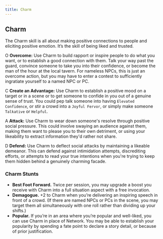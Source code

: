 ```yaml
---
title: Charm
---
```


## Charm
The Charm skill is all about making positive connections to people and eliciting positive emotion. It’s the skill of being liked and trusted.

<span class="fate-font big">O</span> **Overcome:** Use Charm to build rapport or inspire people to do what you want, or to establish a good connection with them. Talk your way past the guard, convince someone to take you into their confidence, or become the man of the hour at the local tavern. For nameless NPCs, this is just an overcome action, but you may have to enter a contest to sufficiently ingratiate yourself to a named NPC or PC.

<span class="fate-font big">C</span> **Create an Advantage:** Use Charm to establish a positive mood on a target or in a scene or to get someone to confide in you out of a genuine sense of trust. You could pep talk someone into having `Elevated Confidence`, or stir a crowd into a `Joyful Fervor`, or simply make someone `Talkative` or `Helpful`.

<span class="fate-font big">A</span> **Attack:** Use Charm to wear down someone's resolve through positive social pressure. This could involve swaying an audience against them, making them want to please you to their own detriment, or using your likeability to extract information they'd rather not share.

<span class="fate-font big">D</span> **Defend:** Use Charm to deflect social attacks by maintaining a likeable demeanor. This can defend against intimidation attempts, discrediting efforts, or attempts to read your true intentions when you're trying to keep them hidden behind a genuinely charming facade.

### Charm Stunts
- **Best Foot Forward.** Twice per session, you may upgrade a boost you receive with Charm into a full situation aspect with a free invocation.
- **Demagogue.** +2 to Charm when you’re delivering an inspiring speech in front of a crowd. (If there are named NPCs or PCs in the scene, you may target them all simultaneously with one roll rather than dividing up your shifts.)
- **Popular.** If you’re in an area where you’re popular and well-liked, you can use Charm in place of Network. You may be able to establish your popularity by spending a fate point to declare a story detail, or because of prior justification.
